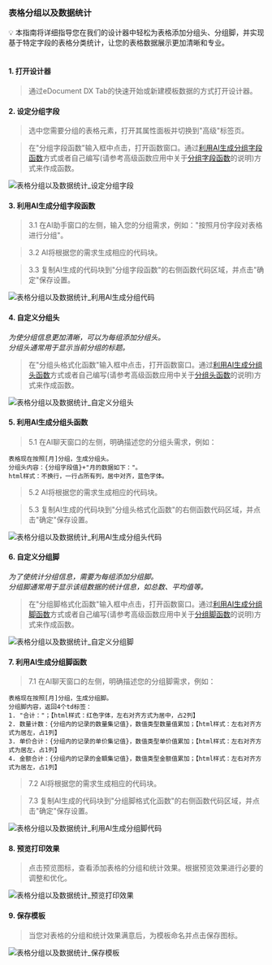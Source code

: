 <h5 id="start"></h5>

### 表格分组以及数据统计

<aside>
💡 本指南将详细指导您在我们的设计器中轻松为表格添加分组头、分组脚，并实现基于特定字段的表格分类统计，让您的表格数据展示更加清晰和专业。
</aside>
<br>

#### 1. 打开设计器

> 通过eDocument DX Tab的快速开始或新建模板数据的方式打开设计器。

#### 2. 设定分组字段

> 选中您需要分组的表格元素，打开其属性面板并切换到"高级"标签页。<br/>

> 在"分组字段函数"输入框中点击，打开函数窗口。通过[利用AI生成分组字段函数](#ai-group1)方式或者自己编写(请参考高级函数应用中关于<a href="/#/zh-cn/ad-highlevel.md#self-group1" target="_blank">分组字段函数</a>的说明)方式来作成函数。

![表格分组以及数据统计_设定分组字段](../_images/zh-cn/表格分组以及数据统计_设定分组字段.gif)

<div id="ai-group1"></div>

#### 3. 利用AI生成分组字段函数
> 3.1 在AI助手窗口的左侧，输入您的分组需求，例如："按照月份字段对表格进行分组"。

> 3.2 AI将根据您的需求生成相应的代码块。

> 3.3 复制AI生成的代码块到"分组字段函数"的右侧函数代码区域，并点击"确定"保存设置。

![表格分组以及数据统计_利用AI生成分组代码](../_images/zh-cn/表格分组以及数据统计_利用AI生成分组代码.gif)

<div id="self-group1"></div>

#### 4. 自定义分组头
*为使分组信息更加清晰，可以为每组添加分组头。<br/>
分组头通常用于显示当前分组的标题。*<br/>
> 在"分组头格式化函数"输入框中点击，打开函数窗口。通过[利用AI生成分组头函数](#ai-group2)方式或者自己编写(请参考高级函数应用中关于<a href="/#/zh-cn/ad-highlevel.md#self-group2" target="_blank">分组头函数</a>的说明)方式来作成函数。

![表格分组以及数据统计_自定义分组头](../_images/zh-cn/表格分组以及数据统计_自定义分组头.gif)

<div id="ai-group2"></div>

#### 5. 利用AI生成分组头函数
> 5.1 在AI聊天窗口的左侧，明确描述您的分组头需求，例如：<br/>

```
表格现在按照[月]分组，生成分组头。
分组头内容：{分组字段值}+"月的数据如下："。
html样式：不换行，一行占所有列，居中对齐，蓝色字体。
```

> 5.2 AI将根据您的需求生成相应的代码块。<br/>

> 5.3 复制AI生成的代码块到"分组头格式化函数"的右侧函数代码区域，并点击"确定"保存设置。<br/>

![表格分组以及数据统计_利用AI生成分组头代码](../_images/zh-cn/表格分组以及数据统计_利用AI生成分组头代码.gif)

#### 6. 自定义分组脚
*为了使统计分组信息，需要为每组添加分组脚。<br/>
分组脚通常用于显示该组数据的统计信息，如总数、平均值等。*<br/>

> 在"分组脚格式化函数"输入框中点击，打开函数窗口。通过[利用AI生成分组脚函数](#ai-group3)方式或者自己编写(请参考高级函数应用中关于<a href="/#/zh-cn/ad-highlevel.md#self-group3" target="_blank">分组脚函数</a>的说明)方式来作成函数。

![表格分组以及数据统计_自定义分组脚](../_images/zh-cn/表格分组以及数据统计_自定义分组脚.gif)

<div id="ai-group3"></div>

#### 7. 利用AI生成分组脚函数
> 7.1 在AI聊天窗口的左侧，明确描述您的分组脚需求，例如：<br/>

```
表格现在按照[月]分组，生成分组脚。
分组脚内容，返回4个td标签：
1. "合计："；【html样式：红色字体，左右对齐方式为居中，占2列】
2. 数量计数：{分组内的记录的数量集记值}，数值类型数量值累加；【html样式：左右对齐方式为居左，占1列】
3. 单价合计：{分组内的记录的单价集记值}，数值类型单价值累加；【html样式：左右对齐方式为居左，占1列】
4. 金额合计：{分组内的记录的金額集记值}，数值类型金额值累加；【html样式：左右对齐方式为居左，占1列】
```

> 7.2 AI将根据您的需求生成相应的代码块。<br/>

> 7.3 复制AI生成的代码块到"分组脚格式化函数"的右侧函数代码区域，并点击"确定"保存设置。<br/>

![表格分组以及数据统计_利用AI生成分组脚代码](../_images/zh-cn/表格分组以及数据统计_利用AI生成分组脚代码.gif)

#### 8. 预览打印效果
> 点击预览图标，查看添加表格的分组和统计效果。根据预览效果进行必要的调整和优化。

![表格分组以及数据统计_预览打印效果](../_images/zh-cn/表格分组以及数据统计_预览打印效果.gif)

#### 9. 保存模板
> 当您对表格的分组和统计效果满意后，为模板命名并点击保存图标。

![表格分组以及数据统计_保存模板](../_images/zh-cn/表格分组以及数据统计_保存模板.gif)